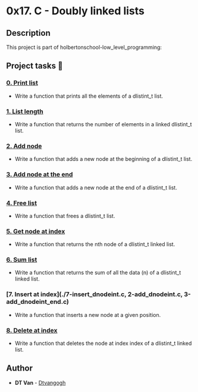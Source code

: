 # 0x17. C - Doubly linked lists
## Description
 This project is part of holbertonschool-low_level_programming:
## Project tasks :wrench:
### [0. Print list](./0-print_dlistint.c) 
* Write a function that prints all the elements of a dlistint_t list.
### [1. List length](./1-dlistint_len.c) 
* Write a function that returns the number of elements in a linked dlistint_t list.
### [2. Add node](./2-add_dnodeint.c) 
* Write a function that adds a new node at the beginning of a dlistint_t list.
### [3. Add node at the end](./3-add_dnodeint_end.c) 
* Write a function that adds a new node at the end of a dlistint_t list.
### [4. Free list](./4-free_dlistint.c) 
* Write a function that frees a dlistint_t list.
### [5. Get node at index](./5-get_dnodeint.c) 
* Write a function that returns the nth node of a dlistint_t linked list.
### [6. Sum list](./6-sum_dlistint.c) 
* Write a function that returns the sum of all the data (n) of a dlistint_t linked list.
### [7. Insert at index](./7-insert_dnodeint.c, 2-add_dnodeint.c, 3-add_dnodeint_end.c) 
* Write a function that inserts a new node at a given position.
### [8. Delete at index](./8-delete_dnodeint.c) 
* Write a function that deletes the node at index index of a dlistint_t linked list.
## Author
* **DT Van** - [Dtvangogh](https://github.com/dtvangogh)
